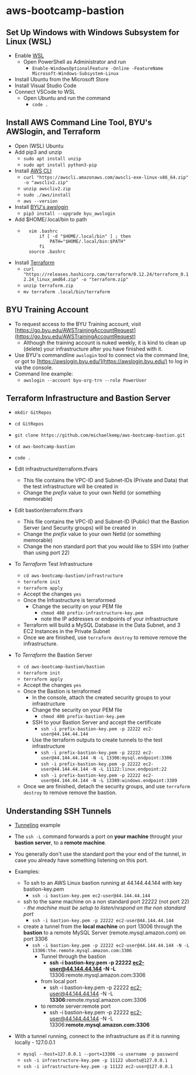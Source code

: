 # aws-bootcamp-bastion


## Set Up Windows with Windows Subsystem for Linux (WSL)

- Enable [WSL](https://docs.microsoft.com/en-us/windows/wsl/install-win10)
    - Open PowerShell as Administrator and run
        - ```Enable-WindowsOptionalFeature -Online -FeatureName Microsoft-Windows-Subsystem-Linux```
- Install Ubuntu from the Microsoft Store
- Install Visual Studio Code
- Connect VSCode to WSL
    - Open Ubuntu and run the command 
        - ```code .```


## Install AWS Command Line Tool, BYU's AWSlogin, and Terraform

- Open (WSL) Ubuntu
- Add pip3 and unzip
    - ```sudo apt install unzip```
    - ```sudo apt install python3-pip```
- Install [AWS CLI](https://docs.aws.amazon.com/cli/latest/userguide/install-cliv2-linux.html)
    - ```curl "https://awscli.amazonaws.com/awscli-exe-linux-x86_64.zip" -o "awscliv2.zip"```
    - ```unzip awscliv2.zip```
    - ```sudo ./aws/install```
    - ```aws --version```
- Install [BYU's awslogin](https://github.com/byu-oit/awslogin)
    - ```pip3 install --upgrade byu_awslogin```
- Add $HOME/.local/bin to path
    - ```
        vim .bashrc
            if [ -d "$HOME/.local/bin" ] ; then
                PATH="$HOME/.local/bin:$PATH"
            fi
        source .bashrc
- Install [Terraform](https://www.terraform.io/downloads.html)
    - ```curl "https://releases.hashicorp.com/terraform/0.12.24/terraform_0.12.24_linux_amd64.zip" -o "terraform.zip"```
    - ```unzip terraform.zip```
    - ```mv terraform .local/bin/terraform```


## BYU Training Account

- To request access to the BYU Training account, visit [https://go.byu.edu/AWSTrainingAccountRequest](https://go.byu.edu/AWSTrainingAccountRequest)
    - Although the training account is nuked weekly, it is kind to clean up (delete) your infrastructure after you have finished with it.
- Use BYU's commandline ```awslogin``` tool to connect via the command line, or got to [https://awslogin.byu.edu/](https://awslogin.byu.edu/) to log in via the console.
- Command line example:
    - ```awslogin --account byu-org-trn --role PowerUser```


## Terraform Infrastructure and Bastion Server 

- ```mkdir GitRepos```
- ```cd GitRepos```
- ```git clone https://github.com/michaelkemp/aws-bootcamp-bastion.git```
- ```cd aws-bootcamp-bastion```
- ```code .```

- Edit infrastructure\terraform.tfvars
    - This file contains the VPC-ID and Subnet-IDs (Private and Data) that the test infrastructure will be created in 
    - Change the *prefix* value to your own NetId (or something memorable)

- Edit bastion\terraform.tfvars
    - This file contains the VPC-ID and Subnet-ID (Public) that the Bastion Server (and Security groups) will be created in
    - Change the *prefix* value to your own NetId (or something memorable)
    - Change the non standard port that you would like to SSH into (rather than using port 22) 

- To *Terraform* Test Infrastructure
    - ```cd aws-bootcamp-bastion/infrastructure```
    - ```terraform init```
    - ```terraform apply```
    - Accept the changes ```yes```
    - Once the Infrastructure is terraformed
        - Change the security on your PEM file
            - ```chmod 400 prefix-infrastructure-key.pem```
            - note the IP addresses or endpoints of your infrastructure
    - Terraform will build a MySQL Database in the Data Subnet, and 3 EC2 Instances in the Private Subnet
    - Once we are finished, use ```terraform destroy``` to remove remove the infrastructure.

- To *Terraform* the Bastion Server
    - ```cd aws-bootcamp-bastion/bastion```
    - ```terraform init```
    - ```terraform apply```
    - Accept the changes ```yes```
    - Once the Bastion is terraformed
        - In the console, attach the created security groups to your infrastructure
        - Change the security on your PEM file
            - ```chmod 400 prefix-bastion-key.pem```
        - SSH to your Bastion Server and accept the certificate
            - ```ssh -i prefix-bastion-key.pem -p 22222 ec2-user@44.144.44.144```
        - Use the terraform outputs to create tunnels to the test infrastructure
            - ```ssh -i prefix-bastion-key.pem -p 22222 ec2-user@44.144.44.144 -N -L 13306:mysql.endpoint:3306```
            - ```ssh -i prefix-bastion-key.pem -p 22222 ec2-user@44.144.44.144 -N -L 11122:linux.endpoint:22```
            - ```ssh -i prefix-bastion-key.pem -p 22222 ec2-user@44.144.44.144 -N -L 13389:windows.endpoint:3389```
    - Once we are finished, detach the security groups, and use ```terraform destroy``` to remove remove the bastion.


## Understanding SSH Tunnels

- [Tunneling](https://www.ssh.com/ssh/tunneling/example) example
- The ```ssh -L``` command forwards a port on **your machine** throught your **bastion server**, to a **remote machine**.
- You generally don't use the standard port the your end of the tunnel, in case you already have something listening on this port.
- Examples:
    - To ssh to an AWS Linux bastion running at 44.144.44.144 with key bastion-key.pem
        - ```ssh -i bastion-key.pem ec2-user@44.144.44.144```
    - ssh to the same machine on a non standard port 22222 (not port 22) - *the machine must be setup to listen/respond on the non standard port*
        - ```ssh -i bastion-key.pem -p 22222 ec2-user@44.144.44.144```
    - create a tunnel from the **local machine** on port 13006 through the **bastion** to a remote MySQL Server (remote.mysql.amazon.com) on port 3306
        - ```ssh -i bastion-key.pem -p 22222 ec2-user@44.144.44.144 -N -L 13306:the.remote.mysql.amazon.com:3306```     
            - Tunnel through the bastion 
                - **ssh -i bastion-key.pem -p 22222 ec2-user@44.144.44.144 -N -L** 13306:remote.mysql.amazon.com:3306
            - from local port
                - ssh -i bastion-key.pem -p 22222 ec2-user@44.144.44.144 -N -L **13306**:remote.mysql.amazon.com:3306
            - to remote server:remote port
                - ssh -i bastion-key.pem -p 22222 ec2-user@44.144.44.144 -N -L 13306:**remote.mysql.amazon.com:3306** 

- With a tunnel running, connect to the infrastructure as if it is running locally - 127.0.0.1
    - ```mysql --host=127.0.0.1 --port=13306 -u username -p password```
    - ```ssh -i infrastructure-key.pem -p 11122 ubuntu@127.0.0.1```
    - ```ssh -i infrastructure-key.pem -p 11122 ec2-user@127.0.0.1```

